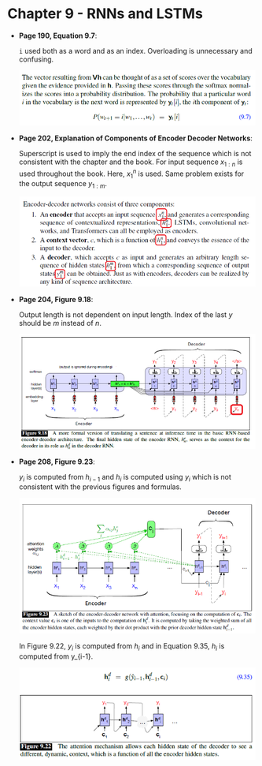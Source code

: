 # Chapter 9 - RNNs and LSTMs

- **Page 190, Equation 9.7**:

    `i` used both as a word and as an index. Overloading is unnecessary and confusing.

    ![image](images/ch9-eq97.png)

- **Page 202, Explanation of Components of Encoder Decoder Networks**:

    Superscript is used to imply the end index of the sequence which is not consistent with the chapter and the book. For input sequence $x_{1:n}$ is used throughout the book. Here, $x^{n}_{1}$ is used. Same problem exists for the output sequence $y_{1:m}$.

    ![image](images/ch9-encdec.png)

- **Page 204, Figure 9.18**:

    Output length is not dependent on input length. Index of the last $y$ should be $m$ instead of $n$.

    ![image](images/ch9-fig918.png)

- **Page 208, Figure 9.23**:

    $y_i$ is computed from $h_{i-1}$ and $h_i$ is computed using $y_i$ which is not consistent with the previous figures and formulas.

    ![image](images/ch9-figure923.png)

    In Figure 9.22, $y_i$ is computed from $h_i$ and in Equation 9.35, $h_i$ is computed from y_{i-1}.

    ![image](images/ch9-figure922.png)
